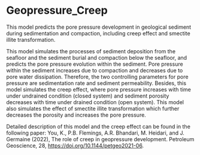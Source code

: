 # Geopressure_Creep

This model predicts the pore pressure development in geological sediment during sedimentation and compaction, including creep effect and smectite illite transformation.

This model simulates the processes of sediment deposition from the seafloor and the sediment burial and compaction below the seafloor, and predicts the pore pressure evolution within the sediment. Pore pressure within the sediment increases due to compaction and decreases due to pore water dissipation. Therefore, the two controlling parameters for pore pressure are sedimentation rate and sediment permeability. Besides, this model simulates the creep effect, where pore pressure increases with time under undrained condition (closed system) and sediment porosity decreases with time under drained condition (open system). This model also simulates the effect of smectite illite transformation which further decreases the porosity and increases the pore pressure.

Detailed description of this model and the creep effect can be found in the following paper:
You, K., P.B. Flemings, A.R. Bhandari, M. Heidari, and J. Germaine (2022), The role of creep in geopressure development. Petroleum Geoscience, 28, https://doi.org/10.1144/petgeo2021-06. 
